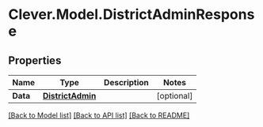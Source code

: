 # Clever.Model.DistrictAdminResponse
## Properties

Name | Type | Description | Notes
------------ | ------------- | ------------- | -------------
**Data** | [**DistrictAdmin**](DistrictAdmin.md) |  | [optional] 

[[Back to Model list]](../README.md#documentation-for-models) [[Back to API list]](../README.md#documentation-for-api-endpoints) [[Back to README]](../README.md)

